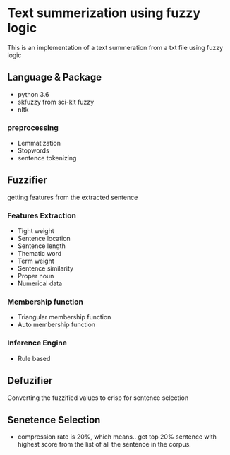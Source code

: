 # Text summerization using fuzzy logic

This is an implementation of a text summeration from a txt file using fuzzy logic

## Language & Package
* python 3.6
* skfuzzy from sci-kit fuzzy
* nltk



### preprocessing

* Lemmatization
* Stopwords
* sentence tokenizing

## Fuzzifier
getting features from the extracted sentence

### Features Extraction

* Tight weight
* Sentence location
* Sentence length
* Thematic word
* Term weight
* Sentence similarity
* Proper noun
* Numerical data

### Membership function

* Triangular membership function
* Auto membership function

### Inference Engine
* Rule based

## Defuzifier
Converting the fuzzified values to crisp for sentence selection


## Senetence Selection
* compression rate is 20%, which means.. get top 20% sentence with highest score from the list of all the sentence in the corpus.
